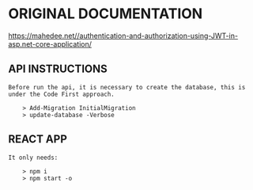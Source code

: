 # ORIGINAL DOCUMENTATION

https://mahedee.net//authentication-and-authorization-using-JWT-in-asp.net-core-application/

## API INSTRUCTIONS

    Before run the api, it is necessary to create the database, this is under the Code First approach.

        > Add-Migration InitialMigration
        > update-database -Verbose

## REACT APP

    It only needs:

        > npm i
        > npm start -o